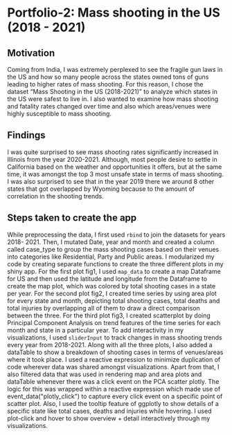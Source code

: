 # Portfolio-2: Mass shooting in the US (2018 - 2021)

## Motivation

Coming from India, I was extremely perplexed to see the fragile gun laws in the US and how so many people across the states owned tons of guns leading 
to higher rates of mass shooting. For this reason, I chose the dataset “Mass Shooting in the US (2018-2021)” to analyze which states in the US were safest 
to live in. I also wanted to examine how mass shooting and fatality rates changed over time and also which areas/venues were highly susceptible to mass 
shooting.

## Findings

I was quite surprised to see mass shooting rates significantly increased in Illinois from the year 2020-2021. Although, most people desire to settle in 
California based on the weather and opportunities it offers, but at the same time, it was amongst the top 3 most unsafe state in terms of mass shooting. 
I was also surprised to see that in the year 2019 there we around 8 other states that got overlapped by Wyoming because to the amount of correlation in 
the shooting trends.

## Steps taken to create the app 

While preprocessing the data, I first used `rbind` to join the datasets for years 2018- 2021. Then, I mutated Date, year and month and created a column 
called case_type to group the mass shooting cases based on their venues into categories like Residential, Party and Public areas. I modularized my code 
by creating separate functions to create the three different plots in my shiny app. For the first plot fig1, I used `map_data` to create a map Dataframe 
for US and then used the latitude and longitude from the Dataframe to create the map plot, which was colored by total shooting cases in a state per year. 
For the second plot fig2, I created time series by using area plot for every state and month, depicting total shooting cases, total deaths and total 
injuries by overlapping all of them to draw a direct comparison between the three. For the third plot fig3, I created scatterplot by doing Principal 
Component Analysis on trend features of the time series for each month and state in a particular year. To add interactivity in my visualizations, I used 
`sliderInput` to track changes in mass shooting trends every year from 2018-2021. Along with all the three plots, I also added a dataTable to show a 
breakdown of shooting cases in terms of venues/areas where it took place. I used a reactive expression to minimize duplication of code wherever data was 
shared amongst viisualizations. Apart from that, I also filtered data that was used in rendering map and area plots and dataTable whenever there was a 
click event on the PCA scatter plotly. The logic for this was wrapped within a reactive expression which made use of event_data("plotly_click") to capture 
every click event on a specific point of scatter plot. Also, I used the tooltip feature of ggplotly to show details of a specific state like total cases, 
deaths and injuries while hovering. I used plot-click and hover to show overview + detail interactively through my visualizations.
